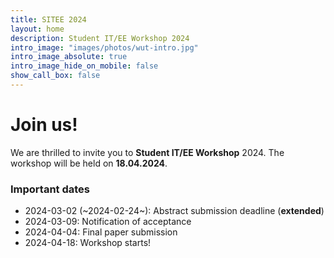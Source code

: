 ```yaml
---
title: SITEE 2024
layout: home
description: Student IT/EE Workshop 2024
intro_image: "images/photos/wut-intro.jpg"
intro_image_absolute: true
intro_image_hide_on_mobile: false
show_call_box: false
---
```


# Join us!

We are thrilled to invite you to **Student IT/EE Workshop** 2024. 
The workshop will be held on **18.04.2024**.

### Important dates

* 2024-03-02 (~2024-02-24~): Abstract submission deadline (**extended**)
* 2024-03-09: Notification of acceptance
* 2024-04-04: Final paper submission
* 2024-04-18: Workshop starts!

